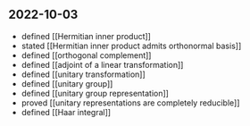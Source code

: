 ## 2022-10-03
- defined [[Hermitian inner product]]
- stated [[Hermitian inner product admits orthonormal basis]]
- defined [[orthogonal complement]]
- defined [[adjoint of a linear transformation]]
- defined [[unitary transformation]]
- defined [[unitary group]]
- defined [[unitary group representation]]
- proved [[unitary representations are completely reducible]]
- defined [[Haar integral]]